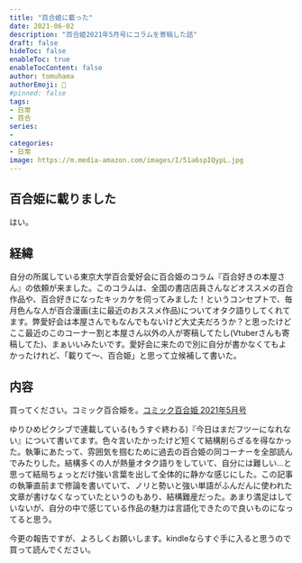 ```yaml
---
title: "百合姫に載った"
date: 2021-06-02
description: "百合姫2021年5月号にコラムを寄稿した話"
draft: false
hideToc: false
enableToc: true
enableTocContent: false
author: tomuhama
authorEmoji: 🐧
#pinned: false
tags:
- 日常
- 百合
series:
-
categories:
- 日常
image: https://m.media-amazon.com/images/I/51a6spIQypL.jpg
---
```


## 百合姫に載りました

はい。

## 経緯

自分の所属している東京大学百合愛好会に百合姫のコラム『百合好きの本屋さん』の依頼が来ました。このコラムは、全国の書店店員さんなどオススメの百合作品や、百合好きになったキッカケを伺ってみました！というコンセプトで、毎月色んな人が百合漫画(主に最近のおススメ作品)についてオタク語りしてくれてます。弊愛好会は本屋さんでもなんでもないけど大丈夫だろうか？と思ったけどここ最近のこのコーナー割と本屋さん以外の人が寄稿してたし(Vtuberさんも寄稿してた)、まぁいいみたいです。愛好会に来たので別に自分が書かなくてもよかったけれど、「載りて～、百合姫」と思って立候補して書いた。

## 内容

買ってください。コミック百合姫を。[コミック百合姫 2021年5月号](https://www.amazon.co.jp/dp/B08YYDW2B6/ref=cm_sw_r_tw_dp_KHW78RA6FACC44Q6TZYF)

ゆりひめピクシブで連載している(もうすぐ終わる)『今日はまだフツーになれない』について書いてます。色々言いたかったけど短くて結構削らざるを得なかった。執筆にあたって、雰囲気を掴むために過去の百合姫の同コーナーを全部読んでみたりした。結構多くの人が熱量オタク語りをしていて、自分には難しい...と思って結局ちょっとだけ強い言葉を出して全体的に静かな感じにした。この記事の執筆直前まで修論を書いていて、ノリと勢いと強い単語がふんだんに使われた文章が書けなくなっていたというのもあり、結構難産だった。あまり満足はしていないが、自分の中で感じている作品の魅力は言語化できたので良いものになってると思う。

今更の報告ですが、よろしくお願いします。kindleならすぐ手に入ると思うので買って読んでください。